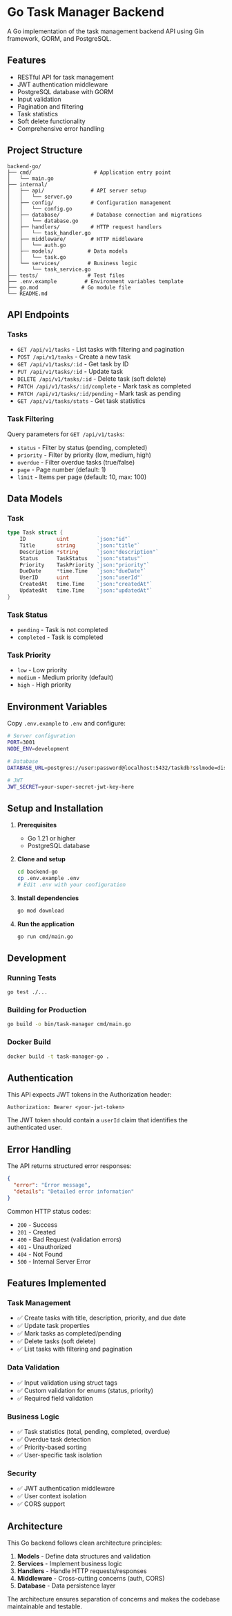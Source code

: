 # Go Task Manager Backend

A Go implementation of the task management backend API using Gin framework, GORM, and PostgreSQL.

## Features

- RESTful API for task management
- JWT authentication middleware
- PostgreSQL database with GORM
- Input validation
- Pagination and filtering
- Task statistics
- Soft delete functionality
- Comprehensive error handling

## Project Structure

```
backend-go/
├── cmd/                    # Application entry point
│   └── main.go
├── internal/
│   ├── api/               # API server setup
│   │   └── server.go
│   ├── config/            # Configuration management
│   │   └── config.go
│   ├── database/          # Database connection and migrations
│   │   └── database.go
│   ├── handlers/          # HTTP request handlers
│   │   └── task_handler.go
│   ├── middleware/        # HTTP middleware
│   │   └── auth.go
│   ├── models/           # Data models
│   │   └── task.go
│   └── services/         # Business logic
│       └── task_service.go
├── tests/                # Test files
├── .env.example         # Environment variables template
├── go.mod              # Go module file
└── README.md
```

## API Endpoints

### Tasks
- `GET /api/v1/tasks` - List tasks with filtering and pagination
- `POST /api/v1/tasks` - Create a new task
- `GET /api/v1/tasks/:id` - Get task by ID
- `PUT /api/v1/tasks/:id` - Update task
- `DELETE /api/v1/tasks/:id` - Delete task (soft delete)
- `PATCH /api/v1/tasks/:id/complete` - Mark task as completed
- `PATCH /api/v1/tasks/:id/pending` - Mark task as pending
- `GET /api/v1/tasks/stats` - Get task statistics

### Task Filtering
Query parameters for `GET /api/v1/tasks`:
- `status` - Filter by status (pending, completed)
- `priority` - Filter by priority (low, medium, high)
- `overdue` - Filter overdue tasks (true/false)
- `page` - Page number (default: 1)
- `limit` - Items per page (default: 10, max: 100)

## Data Models

### Task
```go
type Task struct {
    ID          uint         `json:"id"`
    Title       string       `json:"title"`
    Description *string      `json:"description"`
    Status      TaskStatus   `json:"status"`
    Priority    TaskPriority `json:"priority"`
    DueDate     *time.Time   `json:"dueDate"`
    UserID      uint         `json:"userId"`
    CreatedAt   time.Time    `json:"createdAt"`
    UpdatedAt   time.Time    `json:"updatedAt"`
}
```

### Task Status
- `pending` - Task is not completed
- `completed` - Task is completed

### Task Priority
- `low` - Low priority
- `medium` - Medium priority (default)
- `high` - High priority

## Environment Variables

Copy `.env.example` to `.env` and configure:

```bash
# Server configuration
PORT=3001
NODE_ENV=development

# Database
DATABASE_URL=postgres://user:password@localhost:5432/taskdb?sslmode=disable

# JWT
JWT_SECRET=your-super-secret-jwt-key-here
```

## Setup and Installation

1. **Prerequisites**
   - Go 1.21 or higher
   - PostgreSQL database

2. **Clone and setup**
   ```bash
   cd backend-go
   cp .env.example .env
   # Edit .env with your configuration
   ```

3. **Install dependencies**
   ```bash
   go mod download
   ```

4. **Run the application**
   ```bash
   go run cmd/main.go
   ```

## Development

### Running Tests
```bash
go test ./...
```

### Building for Production
```bash
go build -o bin/task-manager cmd/main.go
```

### Docker Build
```bash
docker build -t task-manager-go .
```

## Authentication

This API expects JWT tokens in the Authorization header:
```
Authorization: Bearer <your-jwt-token>
```

The JWT token should contain a `userId` claim that identifies the authenticated user.

## Error Handling

The API returns structured error responses:
```json
{
  "error": "Error message",
  "details": "Detailed error information"
}
```

Common HTTP status codes:
- `200` - Success
- `201` - Created
- `400` - Bad Request (validation errors)
- `401` - Unauthorized
- `404` - Not Found
- `500` - Internal Server Error

## Features Implemented

### Task Management
- ✅ Create tasks with title, description, priority, and due date
- ✅ Update task properties
- ✅ Mark tasks as completed/pending
- ✅ Delete tasks (soft delete)
- ✅ List tasks with filtering and pagination

### Data Validation
- ✅ Input validation using struct tags
- ✅ Custom validation for enums (status, priority)
- ✅ Required field validation

### Business Logic
- ✅ Task statistics (total, pending, completed, overdue)
- ✅ Overdue task detection
- ✅ Priority-based sorting
- ✅ User-specific task isolation

### Security
- ✅ JWT authentication middleware
- ✅ User context isolation
- ✅ CORS support

## Architecture

This Go backend follows clean architecture principles:

1. **Models** - Define data structures and validation
2. **Services** - Implement business logic
3. **Handlers** - Handle HTTP requests/responses
4. **Middleware** - Cross-cutting concerns (auth, CORS)
5. **Database** - Data persistence layer

The architecture ensures separation of concerns and makes the codebase maintainable and testable.
